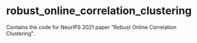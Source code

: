 # robust_online_correlation_clustering
Contains the code for NeurIPS 2021 paper "Robust Online Correlation Clustering".
